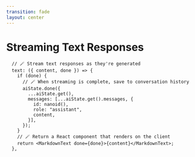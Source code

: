 ```yaml
---
transition: fade
layout: center
---
```


# Streaming Text Responses

```tsx
  // 🪄 Stream text responses as they're generated
  text: ({ content, done }) => {
    if (done) {
      // 🪄 When streaming is complete, save to conversation history
      aiState.done({
        ...aiState.get(),
        messages: [...aiState.get().messages, {
          id: nanoid(),
          role: "assistant",
          content,
        }],
      });
    }
    // 🪄 Return a React component that renders on the client
    return <MarkdownText done={done}>{content}</MarkdownText>;
  },
```

<!--
As the AI generates text, we can stream React components back to the client. The user sees responses as they're being written - just like ChatGPT. Now at this stage, we've got feature parity with ChatGPT. But hopefully you're starting to see how easy it is to use expo-router and server functions to go even further than just text.
-->
